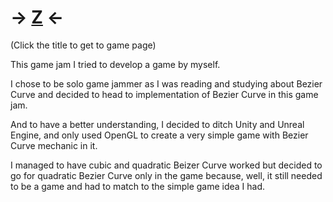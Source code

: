 # -> [Z](https://pfjinn.itch.io/z) <-

(Click the title to get to game page)

This game jam I tried to develop a game by myself.

I chose to be solo game jammer as I was reading and studying about Bezier Curve and decided to head to implementation of Bezier Curve in this game jam. 

And to have a better understanding, I decided to ditch Unity and Unreal Engine, and only used OpenGL to create a very simple game with Bezier Curve mechanic in it.

I managed to have cubic and quadratic Beizer Curve worked but decided to go for quadratic Bezier Curve only in the game because, well, it still needed to be a game and had to match to the simple game idea I had. 
